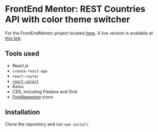 # FrontEnd Mentor: REST Countries API with color theme switcher

For the FrontEndMentor project located [here](https://www.frontendmentor.io/challenges/rest-countries-api-with-color-theme-switcher-5cacc469fec04111f7b848ca). A live version is available at [this link](https://reinerb.github.io/fem-country-api/#/).

## Tools used

- React.js
- `create-react-app`
- `react-router`
- [`react-select`](https://react-select.com/home)
- Axios
- CSS, including Flexbox and Grid
- [FontAwesome](https://fontawesome.com/) icons

## Installation

Clone the repository and run `npm install`.
